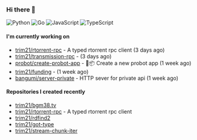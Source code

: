 ### Hi there 👋

![Python](https://img.shields.io/badge/python-3670A0?style=for-the-badge&logo=python&logoColor=ffdd54)
![Go](https://img.shields.io/badge/go-%2300ADD8.svg?style=for-the-badge&logo=go&logoColor=white)
![JavaScript](https://img.shields.io/badge/javascript-%23323330.svg?style=for-the-badge&logo=javascript&logoColor=%23F7DF1E)
![TypeScript](https://img.shields.io/badge/typescript-%23007ACC.svg?style=for-the-badge&logo=typescript&logoColor=white)

#### I'm currently working on

- [trim21/rtorrent-rpc](https://github.com/trim21/rtorrent-rpc) - A typed rtorrent rpc client (3 days ago)
- [trim21/transmission-rpc](https://github.com/trim21/transmission-rpc) -  (3 days ago)
- [probot/create-probot-app](https://github.com/probot/create-probot-app) - 🤖📦 Create a new probot app (1 week ago)
- [trim21/funding](https://github.com/trim21/funding) -  (1 week ago)
- [bangumi/server-private](https://github.com/bangumi/server-private) - HTTP sever for private api (1 week ago)

#### Repositories I created recently

- [trim21/bgm38.tv](https://github.com/trim21/bgm38.tv)
- [trim21/rtorrent-rpc](https://github.com/trim21/rtorrent-rpc) - A typed rtorrent rpc client
- [trim21/rdfind2](https://github.com/trim21/rdfind2)
- [trim21/got-type](https://github.com/trim21/got-type)
- [trim21/stream-chunk-iter](https://github.com/trim21/stream-chunk-iter)
